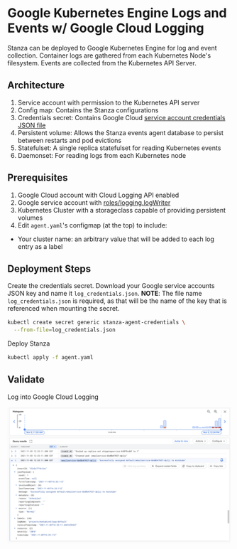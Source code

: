 # Google Kubernetes Engine Logs and Events w/ Google Cloud Logging

Stanza can be deployed to Google Kubernetes Engine for log and event collection. Container logs
are gathered from each Kubernetes Node's filesystem. Events are collected from the Kubernetes
API Server.

## Architecture

1. Service account with permission to the Kubernetes API server
2. Config map: Contains the Stanza configurations
3. Credentials secret: Contains Google Cloud [service account credentials JSON file](https://cloud.google.com/docs/authentication/getting-started)
4. Persistent volume: Allows the Stanza events agent database to persist between restarts and pod evictions
5. Statefulset: A single replica statefulset for reading Kubernetes events
6. Daemonset: For reading logs from each Kubernetes node

## Prerequisites

1. Google Cloud account with Cloud Logging API enabled
2. Google service account with [roles/logging.logWriter](https://cloud.google.com/logging/docs/access-control)
3. Kubernetes Cluster with a storageclass capable of providing persistent volumes
4. Edit `agent.yaml`'s configmap (at the top) to include:
  - Your cluster name: an arbitrary value that will be added to each log entry as a label

## Deployment Steps

Create the credentials secret. Download your Google service accounts JSON key and name it `log_credentials.json`.
**NOTE**: The file name `log_credentials.json` is required, as that will be the name of the key that is referenced 
when mounting the secret.
```bash
kubectl create secret generic stanza-agent-credentials \
  --from-file=log_credentials.json
```

Deploy Stanza
```bash
kubectl apply -f agent.yaml
```

## Validate

Log into Google Cloud Logging

![Events](./assets/entries.png)
